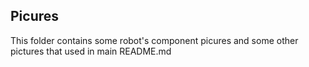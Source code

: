 ## Picures
This folder contains some robot's component picures and some other pictures that used in main README.md